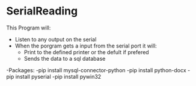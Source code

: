 # SerialReading
This Program will:
- Listen to any output on the serial 
- When the porgram gets a input from the serial port it will:
    - Print to the defined printer or the defult if prefered 
    - Sends the data to a sql database 


-Packages:
    -pip install mysql-connector-python
    -pip install python-docx
    -pip install pyserial
    -pip install pywin32

